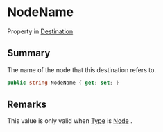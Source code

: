 # NodeName

Property in [Destination](./)

## Summary

The name of the node that this destination refers to.

```csharp
public string NodeName { get; set; }
```

## Remarks

This value is only valid when [Type](yarn.compiler.basicblock.destination.type.md) is [Node](yarn.compiler.basicblock.destination.destinationtype/yarn.compiler.basicblock.destination.destinationtype.node.md) .
